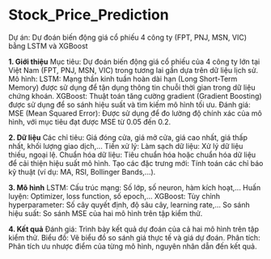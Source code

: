 # Stock_Price_Prediction
Dự án: Dự đoán biến động giá cổ phiếu 4 công ty (FPT, PNJ, MSN, VIC) bằng LSTM và XGBoost

**1. Giới thiệu**
Mục tiêu: Dự đoán biến động giá cổ phiếu của 4 công ty lớn tại Việt Nam (FPT, PNJ, MSN, VIC) trong tương lai gần dựa trên dữ liệu lịch sử.
Mô hình:
LSTM: Mạng thần kinh tuần hoàn dài hạn (Long Short-Term Memory) được sử dụng để tận dụng thông tin chuỗi thời gian trong dữ liệu chứng khoán.
XGBoost: Thuật toán tăng cường gradient (Gradient Boosting) được sử dụng để so sánh hiệu suất và tìm kiếm mô hình tối ưu.
Đánh giá:
MSE (Mean Squared Error): Được sử dụng để đo lường độ chính xác của mô hình, với mục tiêu đạt được MSE từ 0.05 đến 0.2.

**2. Dữ liệu**
Các chỉ tiêu: Giá đóng cửa, giá mở cửa, giá cao nhất, giá thấp nhất, khối lượng giao dịch,...
Tiền xử lý:
Làm sạch dữ liệu: Xử lý dữ liệu thiếu, ngoại lệ.
Chuẩn hóa dữ liệu: Tiêu chuẩn hóa hoặc chuẩn hóa dữ liệu để cải thiện hiệu suất mô hình.
Tạo các đặc trưng mới: Tính toán các chỉ báo kỹ thuật (ví dụ: MA, RSI, Bollinger Bands,...).

**3. Mô hình**
LSTM:
Cấu trúc mạng: Số lớp, số neuron, hàm kích hoạt,...
Huấn luyện: Optimizer, loss function, số epoch,...
XGBoost:
Tùy chỉnh hyperparameter: Số cây quyết định, độ sâu cây, learning rate,...
So sánh hiệu suất: So sánh MSE của hai mô hình trên tập kiểm thử.

**4. Kết quả**
Đánh giá: Trình bày kết quả dự đoán của cả hai mô hình trên tập kiểm thử.
Biểu đồ: Vẽ biểu đồ so sánh giá thực tế và giá dự đoán.
Phân tích: Phân tích ưu nhược điểm của từng mô hình, nguyên nhân dẫn đến kết quả.
